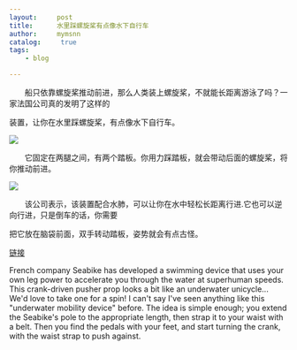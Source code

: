 ```yaml
---
layout:     post
title:      水里踩螺旋桨有点像水下自行车
author:     mymsnn
catalog: 	 true
tags:
    - blog

---
```


&emsp;&emsp;船只依靠螺旋桨推动前进，那么人类装上螺旋桨，不就能长距离游泳了吗？一家法国公司真的发明了这样的

装置，让你在水里踩螺旋桨，有点像水下自行车。

![](https://pic.imgdb.cn/item/66b75f24d9c307b7e901712b.webp)

&emsp;&emsp;它固定在两腿之间，有两个踏板。你用力踩踏板，就会带动后面的螺旋桨，将你推动前进。

![](https://pic.imgdb.cn/item/66b75f60d9c307b7e901a666.webp)

&emsp;&emsp;该公司表示，该装置配合水肺，可以让你在水中轻松长距离行进.它也可以逆向行进，只是倒车的话，你需要

把它放在脑袋前面，双手转动踏板，姿势就会有点古怪。

[链接](https://newatlas.com/marine/seabike-swimming-propeller/)

French company Seabike has developed a swimming device that uses your own leg power to accelerate you through the water at superhuman speeds. This crank-driven pusher prop looks a bit like an underwater unicycle... We'd love to take one for a spin!
I can't say I've seen anything like this "underwater mobility device" before. The idea is simple enough; you extend the Seabike's pole to the appropriate length, then strap it to your waist with a belt. Then you find the pedals with your feet, and start turning the crank, with the waist strap to push against.
